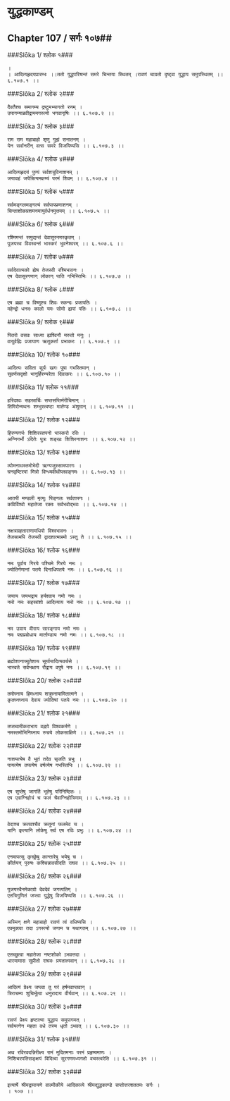 युद्धकाण्डम्
===============================


## Chapter 107  / सर्गः १०७##


###Slōka 1/ श्लोक १###


    ।
    । आदित्यहृदयप्रारम्भः ।।ततो युद्धपरिश्रन्तं समरे चिन्तया स्थितम् ।रावणं चाग्रतो दृष्ट्वा युद्धाय समुपस्थितम् ।। ६.१०७.१ ।।


###Slōka 2/ श्लोक २###


    दैवतैश्च समागम्य द्रष्टुमभ्यागतो रणम् ।
    उपागम्याब्रवीद्राममगस्त्यो भगवानृषिः ।। ६.१०७.२ ।।


###Slōka 3/ श्लोक ३###


    राम राम महाबाहो शृणु गुह्यं सनातनम् ।
    येन सर्वानरीन् वत्स समरे विजयिष्यसि ।। ६.१०७.३ ।।


###Slōka 4/ श्लोक ४###


    आदित्यहृदयं पुण्यं सर्वशत्रुविनाशनम् ।
    जयावहं जपेन्नित्यमक्षय्यं परमं शिवम् ।। ६.१०७.४ ।।


###Slōka 5/ श्लोक ५###


    सर्वमङ्गलमङ्गल्यं सर्वपापप्रणाशनम् ।
    चिन्ताशोकप्रशमनमायुर्वर्धनमुत्तमम् ।। ६.१०७.५ ।।


###Slōka 6/ श्लोक ६###


    रश्मिमन्तं समुद्यन्तं देवासुरनमस्कृतम् ।
    पूजयस्व विवस्वन्तं भास्करं भुवनेश्वरम् ।। ६.१०७.६ ।।


###Slōka 7/ श्लोक ७###


    सर्वदेवात्मको ह्येष तेजस्वी रश्मिभावनः ।
    एष देवासुरगणान् लोकान् पाति गभिस्तिभिः ।। ६.१०७.७ ।।


###Slōka 8/ श्लोक ८###


    एष ब्रह्मा च विष्णुश्च शिवः स्कन्दः प्रजापतिः ।
    महेन्द्रो धनदः कालो यमः सोमो ह्यपां पतिः ।। ६.१०७.८ ।।


###Slōka 9/ श्लोक ९###


    पितरो वसवः साध्या ह्यश्विनौ मरुतो मनुः ।
    वायुर्वह्निः प्रजापाण ऋतुकर्ता प्रभाकरः ।। ६.१०७.९ ।।


###Slōka 10/ श्लोक १०###


    आदित्यः सविता सूर्यः खगः पूषा गभस्तिमान् ।
    सुवर्णसदृशो भानुर्हिरण्यरेता दिवाकरः ।। ६.१०७.१० ।।


###Slōka 11/ श्लोक ११###


    हरिदश्वः सहस्रार्चिः सप्तसप्तिर्मरीचिमान् ।
    तिमिरोन्मथनः शम्भुस्त्वष्टा मार्तण्ड अंशुमान् ।। ६.१०७.११ ।।


###Slōka 12/ श्लोक १२###


    हिरण्यगर्भः शिशिरस्तपनो भास्करो रविः ।
    अग्निगर्भो ऽदितेः पुत्रः शङ्खः शिशिरनाशनः ।। ६.१०७.१२ ।।


###Slōka 13/ श्लोक १३###


    व्योमनाथस्तमोभेदी ऋग्यजुस्सामपारगः ।
    घनवृष्टिरपां मित्रो विन्ध्यवीथीप्लवङ्गमः ।। ६.१०७.१३ ।।


###Slōka 14/ श्लोक १४###


    आतपी मण्डली मृत्युः पिङ्गलः सर्वतापनः ।
    कविर्विश्वो महातेजा रक्तः सर्वभवोद्भवः ।। ६.१०७.१४ ।।


###Slōka 15/ श्लोक १५###


    नक्षत्रग्रहताराणामधिपो विश्वभावनः ।
    तेजसामपि तेजस्वी द्वादशात्मन्नमो ऽस्तु ते ।। ६.१०७.१५ ।।


###Slōka 16/ श्लोक १६###


    नमः पूर्वाय गिरये पश्चिमे गिरये नमः ।
    ज्योतिर्गणानां पतये दिनाधिपतये नमः ।। ६.१०७.१६ ।।


###Slōka 17/ श्लोक १७###


    जयाय जयभद्राय हर्यश्वाय नमो नमः ।
    नमो नमः सहस्रांशो आदित्याय नमो नमः ।। ६.१०७.१७ ।।


###Slōka 18/ श्लोक १८###


    नम उग्राय वीराय सारङ्गाय नमो नमः ।
    नमः पद्मप्रबोधाय मार्ताण्डाय नमो नमः ।। ६.१०७.१८ ।।


###Slōka 19/ श्लोक १९###


    ब्रह्मोशानाच्युतेशाय सूर्यायादित्यवर्चसे ।
    भास्वते सर्वभक्षाय रौद्राय वपुषे नमः ।। ६.१०७.१९ ।।


###Slōka 20/ श्लोक २०###


    तमोघ्नाय हिमध्नाय शत्रुघ्नायामितात्मने ।
    कृतघ्नघ्नाय देवाय ज्योतिषां पतये नमः ।। ६.१०७.२० ।।


###Slōka 21/ श्लोक २१###


    तप्तचामीकराभाय वह्नये विश्वकर्मणे ।
    नमस्तमोभिनिघ्नाय रुचये लोकसाक्षिणे ।। ६.१०७.२१ ।।


###Slōka 22/ श्लोक २२###


    नाशयत्येष वै भूतं तदेव सृजति प्रभुः ।
    पायत्येष तपत्येष वर्षत्येष गभस्तिभिः ।। ६.१०७.२२ ।।


###Slōka 23/ श्लोक २३###


    एष सुप्तेषु जागर्ति भूतेषु परिनिष्ठितः ।
    एष एवाग्निहोत्रं च फलं चैवाग्निहोत्रिणाम् ।। ६.१०७.२३ ।।


###Slōka 24/ श्लोक २४###


    वेदाश्च क्रतवश्चैव क्रतूनां फलमेव च ।
    यानि कृत्यानि लोकेषु सर्व एष रविः प्रभुः ।। ६.१०७.२४ ।।


###Slōka 25/ श्लोक २५###


    एनमापत्सु कृच्छ्रेषु कान्तारेषु भयेषु च ।
    कीर्तयन् पुरुषः कश्चिन्नावसीदति राघव ।। ६.१०७.२५ ।।


###Slōka 26/ श्लोक २६###


    पूजयस्वैनमेकाग्रो देवदेवं जगत्पतिम् ।
    एतत्रिगुणितं जप्त्वा युद्धेषु विजयिष्यसि ।। ६.१०७.२६ ।।


###Slōka 27/ श्लोक २७###


    अस्मिन् क्षणे महाबाहो रावणं त्वं वधिष्यसि ।
    एवमुक्त्वा तदा ऽगस्त्यो जगाम च यथागतम् ।। ६.१०७.२७ ।।


###Slōka 28/ श्लोक २८###


    एतच्छुत्वा महातेजा नष्टशोको ऽभवत्तदा ।
    धारयामास सुप्रीतो राघवः प्रयतात्मवान् ।। ६.१०७.२८ ।।


###Slōka 29/ श्लोक २९###


    आदित्यं प्रेक्ष्य जप्त्वा तु परं हर्षमवाप्तवान् ।
    त्रिराचम्य शुचिर्भूत्वा धनुरादाय वीर्यवान् ।। ६.१०७.२९ ।।


###Slōka 30/ श्लोक ३०###


    रावणं प्रेक्ष्य हृष्टात्मा युद्धाय समुपागमत् ।
    सर्वयत्नेन महता वधे तस्य धृतो ऽभवत् ।। ६.१०७.३० ।।


###Slōka 31/ श्लोक ३१###


    अथ रविरवदन्निरीक्ष्य रामं मुदितमनाः परमं प्रहृष्यमाणः ।
    निशिचरपतिसङ्क्षयं विदित्वा सुरगणमध्यगतो वचस्त्वरेति ।। ६.१०७.३१ ।।


###Slōka 32/ श्लोक ३२###


    इत्यार्षे श्रीमद्रामायणे वाल्मीकीये आदिकाव्ये श्रीमद्युद्धकाण्डे सप्तोत्तरशततमः सर्गः ।
    । १०७ ।।


